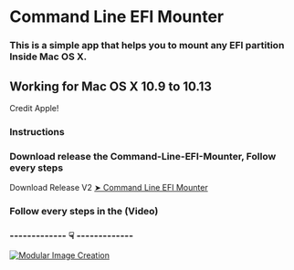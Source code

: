 # Command Line EFI Mounter

### This is a simple app that helps you to mount any EFI partition Inside Mac OS X.


## Working for Mac OS X 10.9 to 10.13
  
Credit Apple!

### Instructions

### Download release the Command-Line-EFI-Mounter, Follow every steps


Download Release V2 [➤ Command Line EFI Mounter ](https://github.com/chris1111/Command-Line-EFI-Mounter/releases/tag/V2)

### Follow every steps in the (Video)

### ------------- ☟ ------------- 
[![Modular Image Creation](https://i62.servimg.com/u/f62/18/50/18/69/13692710.png)](https://www.youtube.com/watch?v=yC6xfIj_mec)
